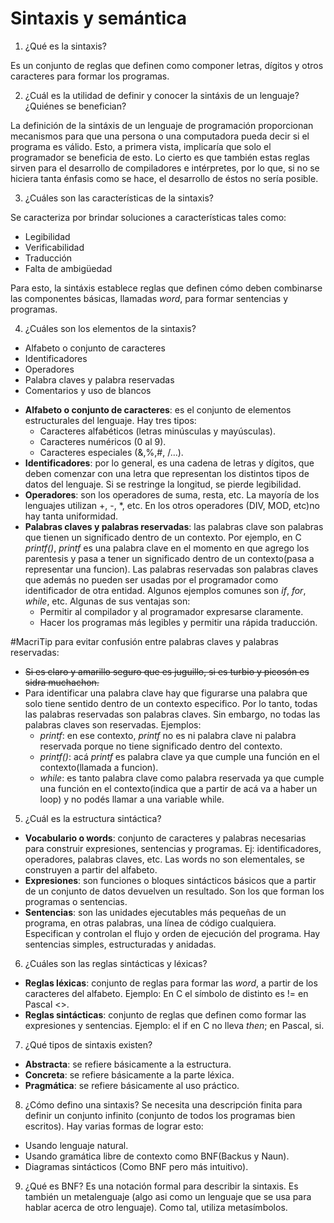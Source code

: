 # Sintaxis y semántica

1. ¿Qué es la sintaxis?

Es un conjunto de reglas que definen como componer letras, dígitos y otros caracteres para formar los programas.

2. ¿Cuál es la utilidad de definir y conocer la sintáxis de un lenguaje? ¿Quiénes se benefician?

La definición de la sintáxis de un lenguaje de programación proporcionan mecanismos para que una persona o una computadora pueda decir si el programa es válido. Esto, a primera vista, implicaría que solo el programador se beneficia de esto. Lo cierto es que también estas reglas sirven para el desarrollo de compiladores e intérpretes, por lo que, si no se hiciera tanta énfasis como se hace, el desarrollo de éstos no sería posible.

3. ¿Cuáles son las características de la sintaxis?

Se caracteriza por brindar soluciones a características tales como:
* Legibilidad
* Verificabilidad
* Traducción
* Falta de ambigüedad

Para esto, la sintáxis establece reglas que definen cómo deben combinarse las componentes básicas, llamadas *word*, para formar sentencias y programas.

4. ¿Cuáles son los elementos de la sintaxis?

* Alfabeto o conjunto de caracteres
* Identificadores
* Operadores
* Palabra claves y palabra reservadas
* Comentarios y uso de blancos

- **Alfabeto o conjunto de caracteres**: es el conjunto de elementos estructurales del lenguaje. Hay tres tipos:
  + Caracteres alfabéticos (letras minúsculas y mayúsculas).
  + Caracteres numéricos (0 al 9).
  + Caracteres especiales (&,%,#, /…).
- **Identificadores**: por lo general, es una cadena de letras y dígitos, que deben comenzar con una letra que representan los distintos tipos de datos del lenguaje. Si se restringe la longitud, se pierde legibilidad.
- **Operadores**: son los operadores de suma, resta, etc. La mayoría de los lenguajes utilizan +, -, *, etc. En los otros operadores (DIV, MOD, etc)no hay tanta uniformidad.
- **Palabras claves y palabras reservadas**: las palabras clave son palabras que tienen un significado dentro de un contexto. Por ejemplo, en C *printf()*, *printf* es una palabra clave en el momento en que agrego los parentesis y pasa a tener un significado dentro de un contexto(pasa a representar una funcion). Las palabras reservadas son palabras claves que además no pueden ser usadas por el programador como identificador de otra entidad. Algunos ejemplos comunes son *if*, *for*, *while*, etc. Algunas de sus ventajas son: 
  + Permitir al compilador y al programador expresarse claramente.
  + Hacer los programas más legibles y permitir una rápida traducción.

#MacriTip para evitar confusión entre palabras claves y palabras reservadas:
  * ~~Si es claro y amarillo seguro que es juguillo, si es turbio y picosón es sidra muchachon.~~
  * Para identificar una palabra clave hay que figurarse una palabra que solo tiene sentido dentro de un contexto especifico. Por lo tanto, todas las palabras reservadas son palabras claves. Sin embargo, no todas las palabras claves son reservadas. Ejemplos: 
    + *printf*: en ese contexto, *printf* no es ni palabra clave ni palabra reservada porque no tiene significado dentro del contexto.
    + *printf()*: acá *printf* es palabra clave ya que cumple una función en el contexto(llamada a funcion).
    + *while*: es tanto palabra clave como palabra reservada ya que cumple una función en el contexto(indica que a partir de acá va a haber un loop) y no podés llamar a una variable while.
  
5. ¿Cuál es la estructura sintáctica?

* **Vocabulario o words**: conjunto de caracteres y palabras necesarias para construir expresiones, sentencias y programas. Ej: identificadores, operadores, palabras claves, etc. Las words no son elementales, se construyen a partir del alfabeto.
* **Expresiones**: son funciones o bloques sintácticos básicos que a partir de un conjunto de datos devuelven un resultado. Son los que forman los programas o sentencias.
* **Sentencias**: son las unidades ejecutables más pequeñas de un programa, en otras palabras, una línea de código cualquiera. Especifican y controlan el flujo y orden de ejecución del programa. Hay sentencias simples, estructuradas y anidadas.

6. ¿Cuáles son las reglas sintácticas y léxicas?
* **Reglas léxicas**: conjunto de reglas para formar las *word*, a partir de los caracteres del alfabeto. Ejemplo: En C el símbolo de distinto es != en Pascal <>.
* **Reglas sintácticas**: conjunto de reglas que definen como formar las expresiones y sentencias. Ejemplo: el if en C no lleva *then*; en Pascal, si.

7. ¿Qué tipos de sintaxis existen?
* **Abstracta**: se refiere básicamente a la estructura.
* **Concreta**: se refiere básicamente a la parte léxica.
* **Pragmática**: se refiere básicamente al uso práctico.

8. ¿Cómo defino una sintaxis?
Se necesita una descripción finita para definir un conjunto infinito (conjunto de todos los programas bien escritos). Hay varias formas de lograr esto:
  + Usando lenguaje natural.
  + Usando gramática libre de contexto como BNF(Backus y Naun).
  + Diagramas sintácticos (Como BNF pero más intuitivo).
  
9. ¿Qué es BNF?
Es una notación formal para describir la sintaxis. Es también un metalenguaje (algo asi como un lenguaje que se usa para hablar acerca de otro lenguaje). Como tal, utiliza metasímbolos.
